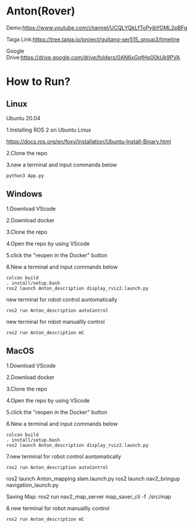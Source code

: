 # Anton(Rover)

Demo:https://www.youtube.com/channel/UCQLYQkLfToPyjbYGML2pBFg

Taiga Link:https://tree.taiga.io/project/guitang-ser515_group3/timeline

Google Drive:https://drive.google.com/drive/folders/0AN6xGqfHp00kUk9PVA

# How to Run?

## Linux

Ubuntu 20.04

1.Installing ROS 2 on Ubuntu Linux 

https://docs.ros.org/en/foxy/Installation/Ubuntu-Install-Binary.html

2.Clone the repo

3.new a terminal and input commands below

```
python3 App.py
```



## Windows

1.Download VScode

2.Download docker

3.Clone the repo

4.Open the repo by using VScode

5.click the "reopen in the Docker" button

6.New a terminal and input commands below

```
colcon build
. install/setup.bash
ros2 launch Anton_description display_rviz2.launch.py
```

new terminal for robot control auntomatically

```
ros2 run Anton_description autoControl
```

new terminal for robot manuallly control

```
ros2 run Anton_description mC
```



## MacOS

1.Download VScode

2.Download docker

3.Clone the repo

4.Open the repo by using VScode

5.click the "reopen in the Docker" button

6.New a terminal and input commands below

```
colcon build
. install/setup.bash
ros2 launch Anton_description display_rviz2.launch.py
```

7.new terminal for robot control auntomatically

```
ros2 run Anton_description autoControl
```


ros2 launch Anton_mapping slam.launch.py
ros2 launch nav2_bringup navigation_launch.py

Saving Map:
ros2 run nav2_map_server map_saver_cli -f ./src/map

8.new terminal for robot manuallly control

```
ros2 run Anton_description mC
```


